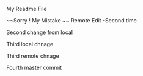 My Readme File

~~Sorry ! My Mistake ~~
Remote Edit -Second time

Second change from local

Third local chnage

Third remote chnage

Fourth master commit

